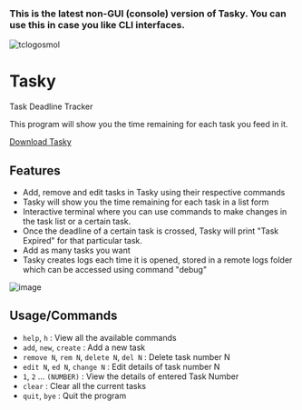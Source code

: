 ### This is the latest non-GUI (console) version of Tasky. You can use this in case you like CLI interfaces.
![tclogosmol](https://user-images.githubusercontent.com/68178267/206576813-cf6b7e36-ca83-4521-a3a4-d80aaee6e089.png)
# Tasky
Task Deadline Tracker

This program will show you the time remaining for each task you feed in it.

[Download Tasky](https://github.com/AbhiK002/Tasky/releases)
## Features
- Add, remove and edit tasks in Tasky using their respective commands
- Tasky will show you the time remaining for each task in a list form
- Interactive terminal where you can use commands to make changes in the task list or a certain task.
- Once the deadline of a certain task is crossed, Tasky will print "Task Expired" for that particular task.
- Add as many tasks you want
- Tasky creates logs each time it is opened, stored in a remote logs folder which can be accessed using command "debug"

![image](https://user-images.githubusercontent.com/68178267/206570119-b2f750cd-4784-4a77-89ad-fa7ffc9e761a.png)

## Usage/Commands
- `help`, `h` : View all the available commands
- `add`, `new`, `create` : Add a new task
- `remove N`, `rem N`, `delete N`, `del N` : Delete task number N
- `edit N`, `ed N`, `change N` : Edit details of task number N
- `1`, `2` ... `(NUMBER)` : View the details of entered Task Number
- `clear` : Clear all the current tasks
- `quit`, `bye` : Quit the program
